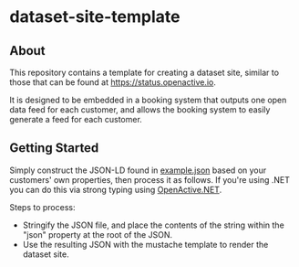 # dataset-site-template

## About
This repository contains a template for creating a dataset site, similar to those that can be found at https://status.openactive.io.

It is designed to be embedded in a booking system that outputs one open data feed for each customer, and allows the booking system to easily generate a feed for each customer.

## Getting Started

Simply construct the JSON-LD found in [example.json](https://www.openactive.io/dataset-site-template/example.json) based on your customers' own properties, then process it as follows. If you're using .NET you can do this via strong typing using [OpenActive.NET](https://www.nuget.org/packages/OpenActive.NET/).

Steps to process:
- Stringify the JSON file, and place the contents of the string within the "json" property at the root of the JSON.
- Use the resulting JSON with the mustache template to render the dataset site.

